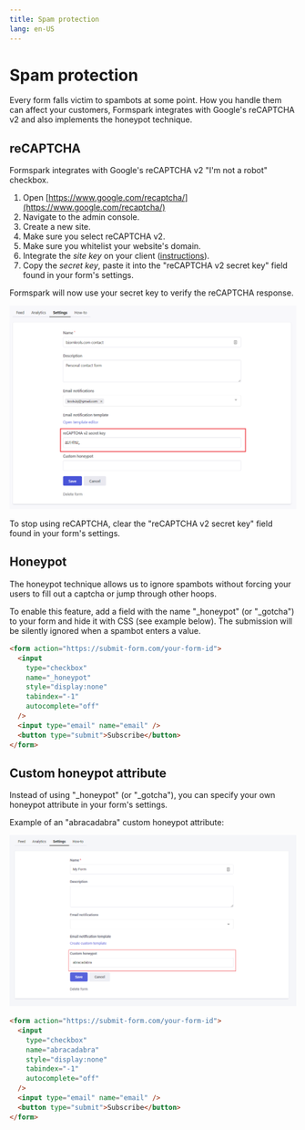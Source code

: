 ```yaml
---
title: Spam protection
lang: en-US
---
```


# Spam protection

Every form falls victim to spambots at some point. How you handle them can affect your customers, Formspark integrates with Google's reCAPTCHA v2 and also implements the honeypot technique.

## reCAPTCHA

Formspark integrates with Google's reCAPTCHA v2 "I'm not a robot" checkbox.

1. Open [https://www.google.com/recaptcha/](https://www.google.com/recaptcha/)
2. Navigate to the admin console.
3. Create a new site.
4. Make sure you select reCAPTCHA v2.
5. Make sure you whitelist your website's domain.
6. Integrate the _site key_ on your client ([instructions](https://developers.google.com/recaptcha/docs/display)).
7. Copy the _secret key_, paste it into the "reCAPTCHA v2 secret key" field found in your form's settings.

Formspark will now use your secret key to verify the reCAPTCHA response.

![reCAPTCHA](../.vuepress/public/recaptcha.png)

To stop using reCAPTCHA, clear the "reCAPTCHA v2 secret key" field found in your form's settings.

## Honeypot

The honeypot technique allows us to ignore spambots without forcing your users to fill out a captcha or jump through other hoops.

To enable this feature, add a field with the name "\_honeypot" (or "\_gotcha") to your form and hide it with CSS (see example below). The submission will be silently ignored when a spambot enters a value.

```html
<form action="https://submit-form.com/your-form-id">
  <input
    type="checkbox"
    name="_honeypot"
    style="display:none"
    tabindex="-1"
    autocomplete="off"
  />
  <input type="email" name="email" />
  <button type="submit">Subscribe</button>
</form>
```

## Custom honeypot attribute

Instead of using "\_honeypot" (or "\_gotcha"), you can specify your own honeypot attribute in your form's settings.

Example of an "abracadabra" custom honeypot attribute:

![Custom honeypot](../.vuepress/public/custom-honeypot.png)

```html
<form action="https://submit-form.com/your-form-id">
  <input
    type="checkbox"
    name="abracadabra"
    style="display:none"
    tabindex="-1"
    autocomplete="off"
  />
  <input type="email" name="email" />
  <button type="submit">Subscribe</button>
</form>
```
